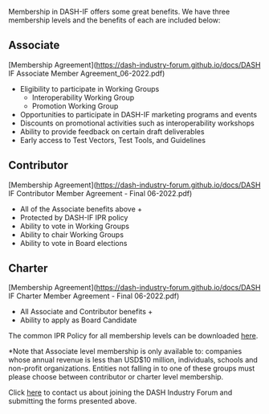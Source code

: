 
Membership in DASH-IF offers some great benefits. We have three membership levels and the benefits of each are included below:

## Associate
[Membership Agreement](https://dash-industry-forum.github.io/docs/DASH IF Associate Member Agreement_06-2022.pdf)

* Eligibility to participate in Working Groups
    * Interoperability Working Group
    * Promotion Working Group
* Opportunities to participate in DASH-IF marketing programs and events
* Discounts on promotional activities such as interoperability workshops
* Ability to provide feedback on certain draft deliverables
* Early access to Test Vectors, Test Tools, and Guidelines

## Contributor
[Membership Agreement](https://dash-industry-forum.github.io/docs/DASH IF Contributor Member Agreement - Final 06-2022.pdf)

* All of the Associate benefits above +
* Protected by DASH-IF IPR policy
* Ability to vote in Working Groups
* Ability to chair Working Groups
* Ability to vote in Board elections

## Charter
[Membership Agreement](https://dash-industry-forum.github.io/docs/DASH IF Charter Member Agreement - Final 06-2022.pdf)

* All Associate and Contributor benefits +
* Ability to apply as Board Candidate

The common IPR Policy for all membership levels can be downloaded [here](https://dash-industry-forum.github.io/docs/DASH-IF-IPR-Policy-Appendix-B-11-06-2018.pdf).


*Note that Associate level membership is only available to: companies whose annual revenue is less than USD$10 million, individuals, schools and non-profit organizations. Entities not falling in to one of these groups must please choose between contributor or charter level membership.

Click [here](mailto:admin@dashif.org) to contact us about joining the DASH Industry Forum and submitting the forms presented above.
